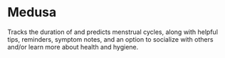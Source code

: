 # Medusa
Tracks the duration of and predicts menstrual cycles, along with helpful tips, reminders, symptom notes, and an option to socialize with others and/or learn more about health and hygiene.

